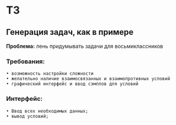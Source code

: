 
# ТЗ
## **Генерация задач, как в примере**
**Проблема:** лень придумывать задачи для восьмиклассников
### **Требования:**
	• возможность настройки сложности
	• желательно наличие взаимосвязанных и взаимопротивных условий
	• графический интерфейс и ввод сэмплов для условий
### **Интерфейс:**
	• Ввод всех необходимых данных; 
	• вывод условий; 
